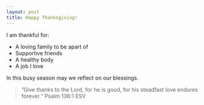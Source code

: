 ```yaml
---
layout: post
title: Happy Thanksgiving!
---
```


I am thankful for:
- A loving family to be apart of
- Supportive friends
- A healthy body
- A job I love 

In this busy season may we reflect on our blessings.

> ”Give thanks to the Lord, for he is good, for his steadfast love endures forever.“
> Psalm‬ ‭136‬:‭1‬ ‭ESV